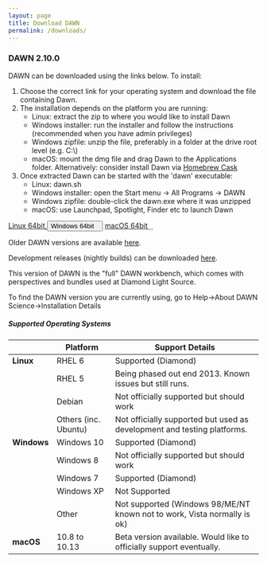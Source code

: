 ```yaml
---
layout: page
title: Download DAWN
permalink: /downloads/
---
```

### DAWN 2.10.0

DAWN can be downloaded using the links below. To install:

1. Choose the correct link for your operating system and download the file containing Dawn.
2. The installation depends on the platform you are running:
    * Linux: extract the zip to where you would like to install Dawn
    * Windows installer: run the installer and follow the instructions (recommended when you have admin privileges)
    * Windows zipfile: unzip the file, preferably in a folder at the drive root level (e.g. C:\\)
    * macOS: mount the dmg file and drag Dawn to the Applications folder. Alternatively: consider install Dawn via [Homebrew Cask](https://caskroom.github.io)
3. Once extracted Dawn can be started with the 'dawn' executable:
    * Linux: dawn.sh
    * Windows installer: open the Start menu &rarr; All Programs &rarr; DAWN
    * Windows zipfile: double-click the dawn.exe where it was unzipped
    * macOS: use Launchpad, Spotlight, Finder etc to launch Dawn
	
<script>
	function showHide(elementId){
		var element = document.getElementById(elementId);
		if(element.style.display == 'none'){
			element.style.display = 'block';
		} else {
			element.style.display = 'none';
		}
	}
</script>

<div class="row center">
        <a href="https://alfred.diamond.ac.uk/DawnDiamond/2.10/downloads/builds-release/DawnDiamond-2.10.0.v20180904-1516-linux64.zip" class="btn-large waves-effect" onclick="trackOutboundLink('https://alfred.diamond.ac.uk/DawnDiamond/2.10/downloads/builds-release/DawnDiamond-2.10.0.v20180904-1516-linux64.zip'); return false;">
        	Linux 64bit<i class="material-icons right">&#xE2C4;</i>
        </a>
        <button type="button" class="btn-large waves-effect" onclick="showHide('winExeOrZip')">
        	Windows 64bit<i class="material-icons right">&#xE2C4;</i>
        </button>
        <a href="https://alfred.diamond.ac.uk/DawnDiamond/2.10/downloads/builds-release/DawnDiamond-2.10.0.v20180904-1516-mac64.dmg" class="btn-large waves-effect" onclick="trackOutboundLink('https://alfred.diamond.ac.uk/DawnDiamond/2.10/downloads/builds-release/DawnDiamond-2.10.0.v20180904-1516-mac64.dmg'); return false;">
        	macOS 64bit<i class="material-icons right">&#xE2C4;</i>
        </a>
</div>

<div id="winExeOrZip" class="row center" style="display: none">
	<a href="https://alfred.diamond.ac.uk/DawnDiamond/2.10/downloads/builds-release/DawnDiamond-2.10.0.v20180904-1516-windows64.exe" class="btn-large waves-effect" onclick="trackOutboundLink('https://alfred.diamond.ac.uk/DawnDiamond/2.10/downloads/builds-release/DawnDiamond-2.10.0.v20180904-1516-windows64.exe');return false">
		EXE<i class="material-icons right">&#xE2C4;</i>
	</a>
	<a href="https://alfred.diamond.ac.uk/DawnDiamond/2.10/downloads/builds-release/DawnDiamond-2.10.0.v20180904-1516-windows64.zip" class="btn-large waves-effect" onclick="trackOutboundLink('https://alfred.diamond.ac.uk/DawnDiamond/2.10/downloads/builds-release/DawnDiamond-2.10.0.v20180904-1516-windows64.zip');return false">
		ZIP<i class="material-icons right">&#xE2C4;</i>
	</a>
</div>

Older DAWN versions are available [here](https://alfred.diamond.ac.uk/DawnDiamond/).

Development releases (nightly builds) can be downloaded [here](https://alfred.diamond.ac.uk/DawnDiamond/master/downloads/builds-snapshot/).

This version of DAWN is the "full" DAWN workbench, which comes with perspectives and bundles used at Diamond Light Source.

To find the DAWN version you are currently using, go to Help&rarr;About DAWN Science&rarr;Installation Details

##### Supported Operating Systems

|               | Platform             | Support Details                                                          |
|---------------|----------------------|--------------------------------------------------------------------------|
| **Linux**     | RHEL 6               | Supported (Diamond)                                                      |
|               | RHEL 5               | Being phased out end 2013. Known issues but still runs.                  |
|               | Debian               | Not officially supported but should work                                 |
|               | Others (inc. Ubuntu) | Not officially supported but used as development and testing platforms.  |
| **Windows**   | Windows 10           | Supported (Diamond)                                                      |
|               | Windows 8            | Not officially supported but should work                                 |
|               | Windows 7            | Supported (Diamond)                                                      |
|               | Windows XP           | Not Supported                                                            |
|               | Other                | Not supported (Windows 98/ME/NT known not to work, Vista normally is ok) |
| **macOS**     | 10.8 to 10.13        | Beta version available. Would like to officially support eventually.     |

